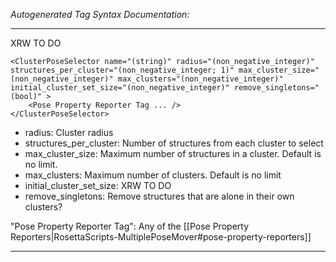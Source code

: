 _Autogenerated Tag Syntax Documentation:_

---
XRW TO DO

```
<ClusterPoseSelector name="(string)" radius="(non_negative_integer)" structures_per_cluster="(non_negative_integer; 1)" max_cluster_size="(non_negative_integer)" max_clusters="(non_negative_integer)" initial_cluster_set_size="(non_negative_integer)" remove_singletons="(bool)" >
    <Pose Property Reporter Tag ... />
</ClusterPoseSelector>
```

-   radius: Cluster radius
-   structures_per_cluster: Number of structures from each cluster to select
-   max_cluster_size: Maximum number of structures in a cluster. Default is no limit.
-   max_clusters: Maximum number of clusters. Default is no limit
-   initial_cluster_set_size: XRW TO DO
-   remove_singletons: Remove structures that are alone in their own clusters?


"Pose Property Reporter Tag": Any of the [[Pose Property Reporters|RosettaScripts-MultiplePoseMover#pose-property-reporters]]

---
